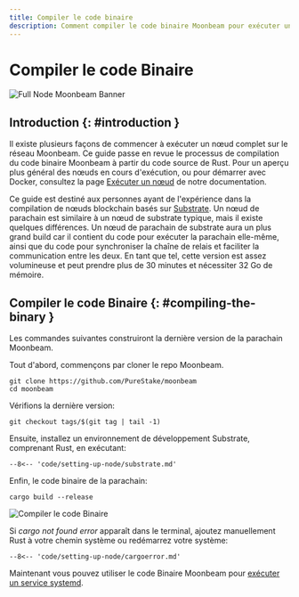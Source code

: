 ```yaml
---
title: Compiler le code binaire
description: Comment compiler le code binaire Moonbeam pour exécuter un nœud Parachain complet, accéder aux points de terminaison RPC et produire des blocs pour le réseau Moonbeam.
---
```


# Compiler le code Binaire

![Full Node Moonbeam Banner](/images/node-operators/networks/compile-binary/compile-binary-banner.png)

## Introduction {: #introduction } 

Il existe plusieurs façons de commencer à exécuter un nœud complet sur le réseau Moonbeam. Ce guide passe en revue le processus de compilation du code binaire Moonbeam à partir du code source de Rust. Pour un aperçu plus général des nœuds en cours d'exécution, ou pour démarrer avec Docker, consultez la page [Exécuter un nœud](/node-operators/networks/full-node) de notre documentation.

Ce guide est destiné aux personnes ayant de l'expérience dans la compilation de nœuds blockchain basés sur [Substrate](https://substrate.dev/). Un nœud de parachain est similaire à un nœud de substrate typique, mais il existe quelques différences. Un nœud de parachain de substrate aura un plus grand build car il contient du code pour exécuter la parachain elle-même, ainsi que du code pour synchroniser la chaîne de relais et faciliter la communication entre les deux. En tant que tel, cette version est assez volumineuse et peut prendre plus de 30 minutes et nécessiter 32 Go de mémoire.

## Compiler le code Binaire {: #compiling-the-binary } 

Les commandes suivantes construiront la dernière version de la parachain Moonbeam.

Tout d'abord, commençons par cloner le repo Moonbeam.

```
git clone https://github.com/PureStake/moonbeam
cd moonbeam
```

Vérifions la dernière version:

```
git checkout tags/$(git tag | tail -1)
```

Ensuite, installez un environnement de développement Substrate, comprenant Rust, en exécutant:

```
--8<-- 'code/setting-up-node/substrate.md'
```

Enfin, le code binaire de la parachain:

```
cargo build --release
```

![Compiler le code Binaire](/images/node-operators/networks/compile-binary/compile-binary-1.png)

Si _cargo not found error_ apparaît dans le terminal, ajoutez manuellement Rust à votre chemin système ou redémarrez votre système:

```
--8<-- 'code/setting-up-node/cargoerror.md'
```

Maintenant vous pouvez utiliser le code Binaire Moonbeam pour [exécuter un service systemd](/node-operators/networks/full-node/#running-the-systemd-service).
